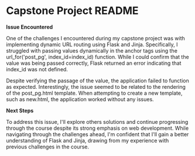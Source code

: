 # Capstone Project README
**Issue Encountered**

One of the challenges I encountered during my capstone project was with implementing dynamic URL routing using Flask and Jinja. Specifically, I struggled with passing values dynamically in the anchor tags using the url_for('post_pg', index_id=index_id) function. While I could confirm that the value was being passed correctly, Flask returned an error indicating that index_id was not defined.

Despite verifying the passage of the value, the application failed to function as expected. Interestingly, the issue seemed to be related to the rendering of the post_pg.html template. When attempting to create a new template, such as new.html, the application worked without any issues.

**Next Steps**

To address this issue, I'll explore others solutions and continue progressing through the course despite its strong emphasis on web development. While navigating through the challenges ahead, I'm confident that I'll gain a better understanding of Flask and Jinja, drawing from my experience with previous challenges in the course.
